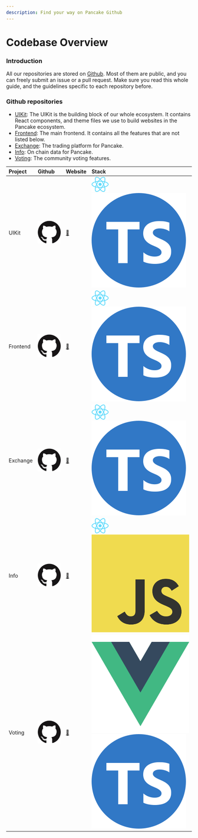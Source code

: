 ```yaml
---
description: Find your way on Pancake Github
---
```


# Codebase Overview

### Introduction

All our repositories are stored on [Github](https://github.com/pancakeswap). Most of them are public, and you can freely submit an  issue or a pull request. Make sure you read this whole guide, and the guidelines specific to each repository before.

### Github repositories

* [UIKit](https://github.com/pancakeswap/pancake-uikit): The UIKit is the building block of our whole ecosystem. It contains React components, and theme files we use to build websites in the Pancake ecosystem.
* [Frontend](https://github.com/pancakeswap/pancake-frontend): The main frontend. It contains all the features that are not listed below.
* [Exchange](https://github.com/pancakeswap/pancake-swap-interface): The trading platform for Pancake.
* [Info](https://github.com/pancakeswap/pancake-info): On chain data for Pancake.
* [Voting](https://github.com/pancakeswap/snapshot-front): The community voting features.

| Project | Github | Website | Stack |
| :--- | :--- | :--- | :--- |
| UIKit | [![](../.gitbook/assets/github-mark-120px-plus.png)](https://github.com/pancakeswap/pancake-uikit) | [🔗 ](https://pancakeswap.github.io/pancake-uikit/) | ![](../.gitbook/assets/download.svg)![](../.gitbook/assets/ts-logo-round-128.svg)  |
| Frontend | [![](../.gitbook/assets/github-mark-120px-plus.png)](https://github.com/pancakeswap/pancake-frontend) | [🔗](https://pancakeswap.finance/) | ![](../.gitbook/assets/download.svg)![](../.gitbook/assets/ts-logo-round-128.svg) |
| Exchange | [![](../.gitbook/assets/github-mark-120px-plus.png)](https://github.com/pancakeswap/pancake-swap-interface) | [🔗 ](https://exchange.pancakeswap.finance/) | ![](../.gitbook/assets/download.svg)![](../.gitbook/assets/ts-logo-round-128.svg) |
| Info | [![](../.gitbook/assets/github-mark-120px-plus.png)](https://github.com/pancakeswap/pancake-info) | [🔗 ](https://pancakeswap.info/) | ![](../.gitbook/assets/download.svg)![](../.gitbook/assets/javascript-logo.png)  |
| Voting | [![](../.gitbook/assets/github-mark-120px-plus.png)](https://github.com/pancakeswap/snapshot-front) | [🔗](https://voting.pancakeswap.finance/)  | ![](../.gitbook/assets/logo.png) ![](../.gitbook/assets/ts-logo-round-128.svg) |



